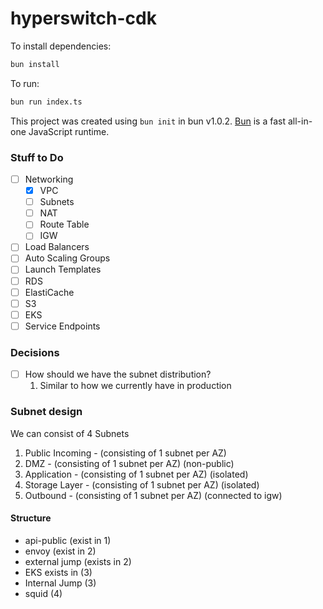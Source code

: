 # hyperswitch-cdk

To install dependencies:

```bash
bun install
```

To run:

```bash
bun run index.ts
```

This project was created using `bun init` in bun v1.0.2. [Bun](https://bun.sh) is a fast all-in-one JavaScript runtime.

### Stuff to Do

- [ ] Networking
  - [x] VPC
  - [ ] Subnets
  - [ ] NAT
  - [ ] Route Table
  - [ ] IGW
- [ ] Load Balancers
- [ ] Auto Scaling Groups
- [ ] Launch Templates
- [ ] RDS
- [ ] ElastiCache
- [ ] S3
- [ ] EKS
- [ ] Service Endpoints

### Decisions

- [ ] How should we have the subnet distribution?
  1. Similar to how we currently have in production

### Subnet design

We can consist of 4 Subnets

1. Public Incoming - (consisting of 1 subnet per AZ)
2. DMZ - (consisting of 1 subnet per AZ) (non-public)
3. Application - (consisting of 1 subnet per AZ) (isolated)
4. Storage Layer - (consisting of 1 subnet per AZ) (isolated)
5. Outbound - (consisting of 1 subnet per AZ) (connected to igw)

#### Structure

- api-public (exist in 1)
- envoy (exist in 2)
- external jump (exists in 2)
- EKS exists in (3)
- Internal Jump (3)
- squid (4)
